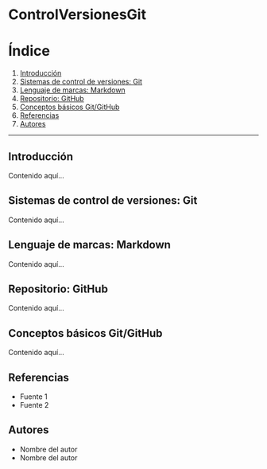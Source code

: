 # ControlVersionesGit

# Índice

1. [Introducción](#introducción)  
2. [Sistemas de control de versiones: Git](#sistemas-de-control-de-versiones-git)  
3. [Lenguaje de marcas: Markdown](#lenguaje-de-marcas-markdown)  
4. [Repositorio: GitHub](#repositorio-github)  
5. [Conceptos básicos Git/GitHub](#conceptos-básicos-gitgithub)  
6. [Referencias](#referencias)  
7. [Autores](#autores)  

---

## Introducción
Contenido aquí...

## Sistemas de control de versiones: Git
Contenido aquí...

## Lenguaje de marcas: Markdown
Contenido aquí...

## Repositorio: GitHub
Contenido aquí...

## Conceptos básicos Git/GitHub
Contenido aquí...

## Referencias
- Fuente 1  
- Fuente 2  

## Autores
- Nombre del autor  
- Nombre del autor  
